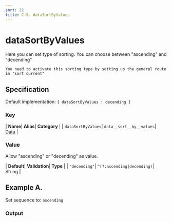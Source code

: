 ```yaml
---
sort: 22
title: C.8. dataSortByValues
---
```

# dataSortByValues

Here you can set type of sorting. You can choose between "ascending" and "decending"

```note
You need to activate this sorting type by setting up the general route in "sort current"
```


## Specification

Default implementation: ```{ dataSortByValues : decending }```

### Key

| **Name**| **Alias**| **Category** |
| ```dataSortByValues```| ```data__sort__by__values```| [Data](../options/#data) |

### Value

Allow "ascending" or "decending" as value.

| **Default**| **Validation**| **Type** |
| ```"decending"```| ```^(?:ascending|decending)```| String |



## Example A.

Set sequence to: ```ascending```

### Output

  <div id="a">
      <script> 
          d3.statosio( 
    file, 
    "domain", 
    [ "mobile" ], 
    { "dataSortCurrent" : "values", "self" : "ascending", "view__dom_id" : "a" }
)

      </script>
  </div>

Open output in a [blank window](../sources/dataSortByValues--example-a.html){:target="_self"}. 
Download examples [as zip](../sources/dataSortByValues.zip){:target="_blank"}. 

### Parameters

This dataset shows the mobile google pagerank performance score for a certain website.

| | **Value** | **Type** |
|------:|:------|:------|
| **Source** | ["../data/1-json-durstexpress.json"](../data/1-json-durstexpress.json) | String |
| **X** | ```"domain"``` | String |
| **Y** | ```[ "mobile" ]``` | Array |
| **Options** | ```{ "dataSortCurrent" : "values", "self" : "ascending" }``` | Object |


### Source Code

* Invoke Function

```javascript
d3.statosio( 
    file, 
    "domain", 
    [ "mobile" ], 
    { "dataSortCurrent" : "values", "self" : "ascending" }
)
```

* HTML Implementation

```html
<!DOCTYPE html>
<head>
    <title>d3.statosio - dataSortByValues</title>
    <meta content="text/html;charset=utf-8" http-equiv="Content-Type">
    <meta content="utf-8" http-equiv="encoding">
    <script src="https://cdnjs.cloudflare.com/ajax/libs/d3/6.2.0/d3.js"></script>
    <script src="../libs/statosio.js"></script>
</head>
<body>
    <script>
        d3.json( "../data/1-json-durstexpress.json" )
            .then( ( file ) => {
                d3.statosio( 
                    file, 
                    "domain", 
                    [ "mobile" ], 
                    { "dataSortCurrent" : "values", "self" : "ascending" }
                )
                h = document.createElement("a")
                h.setAttribute("href", "../options/data__sort__by__values.html#example-a")
                h.innerText = "BACK"
                document.body.append(h)
            } )
    </script>
    <div style="display:none;">Set sequence to: ```ascending```</div>
</body>
```
## Example B.

Set sequence to: ```decending```

### Output

  <div id="b">
      <script> 
          d3.statosio( 
    file, 
    "domain", 
    [ "mobile" ], 
    { "dataSortCurrent" : "values", "self" : "decending", "view__dom_id" : "b" }
)

      </script>
  </div>

Open output in a [blank window](../sources/dataSortByValues--example-b.html){:target="_self"}. 
Download examples [as zip](../sources/dataSortByValues.zip){:target="_blank"}. 

### Parameters

This dataset shows the mobile google pagerank performance score for a certain website.

| | **Value** | **Type** |
|------:|:------|:------|
| **Source** | ["../data/1-json-durstexpress.json"](../data/1-json-durstexpress.json) | String |
| **X** | ```"domain"``` | String |
| **Y** | ```[ "mobile" ]``` | Array |
| **Options** | ```{ "dataSortCurrent" : "values", "self" : "decending" }``` | Object |


### Source Code

* Invoke Function

```javascript
d3.statosio( 
    file, 
    "domain", 
    [ "mobile" ], 
    { "dataSortCurrent" : "values", "self" : "decending" }
)
```

* HTML Implementation

```html
<!DOCTYPE html>
<head>
    <title>d3.statosio - dataSortByValues</title>
    <meta content="text/html;charset=utf-8" http-equiv="Content-Type">
    <meta content="utf-8" http-equiv="encoding">
    <script src="https://cdnjs.cloudflare.com/ajax/libs/d3/6.2.0/d3.js"></script>
    <script src="../libs/statosio.js"></script>
</head>
<body>
    <script>
        d3.json( "../data/1-json-durstexpress.json" )
            .then( ( file ) => {
                d3.statosio( 
                    file, 
                    "domain", 
                    [ "mobile" ], 
                    { "dataSortCurrent" : "values", "self" : "decending" }
                )
                h = document.createElement("a")
                h.setAttribute("href", "../options/data__sort__by__values.html#example-b")
                h.innerText = "BACK"
                document.body.append(h)
            } )
    </script>
    <div style="display:none;">Set sequence to: ```decending```</div>
</body>
```
